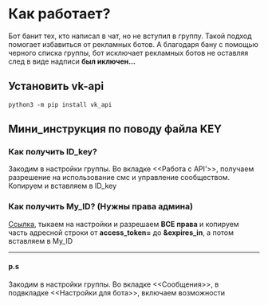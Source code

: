 # Как работает?
Бот банит тех, кто написал в чат, но не вступил в группу. Такой подход помогает избавиться от рекламных ботов. А благодаря бану с помощью черного списка группы, бот исключает рекламных ботов не оставляя след в виде надписи **был иключен...**
## Установить vk-api
`python3 -m pip install vk_api`

## Мини_инструкция по поводу файла KEY
### Как получить ID_key?
Закодим в настройки группы. Во вкладке <<Работа с API'>>, получаем разрешение на использование смс и управление сообществом. Копируем и вставляем в ID_key
### Как получить My_ID? **(Нужны права админа)**
[Ссылка](https://vkhost.github.io/), тыкаем на настройки и разрешаем **ВСЕ права** и копируем часть адресной строки от **access_token=** до **&expires_in**, а потом вставляем в My_ID
___
#### p.s
Закодим в настройки группы. Во вкладке <<Сообщения>>, в подвкладке <<Настройки для бота>>, включаем возможности
